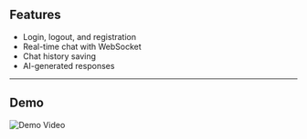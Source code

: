 ## Features
- Login, logout, and registration
- Real-time chat with WebSocket
- Chat history saving
- AI-generated responses

---

## Demo

![Demo Video](https://drive.google.com/file/d/13cC4BU20eUFQ_WeZYOz6_IsPvOK5MApa/view?usp=drive_link)  
